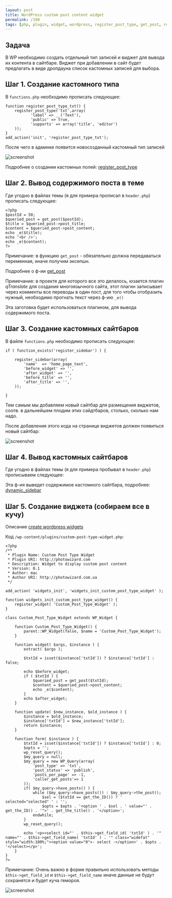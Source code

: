 ```yaml
---
layout: post
title: WordPress custom post content widget
permalink: /198
tags: [php, plugin, widget, wordpress, register_post_type, get_post, register_sidebar, dynamic_sidebar, wp_query]
---
```


Задача
------

В WP необходимо создать отдельный тип записей и виджет для вывода их контента в сайтбаре. Виджет при добавлении в сайт будет предлагать в виде дропдауна список кастомных записей для выбора.

Шаг 1. Создание кастомного типа
-------------------------------

В `functions.php` необходимо прописать следующее:

    function register_post_type_txt() {
        register_post_type('txt',array(
               'label' => __('Text'),
               'public' => true,
               'supports' => array('title', 'editor')
        ));
    }
    add_action('init', 'register_post_type_txt');

После чего в админке появится новосозданный кастомный тип записей

![screenshot](http://mac-blog.org.ua/wp-content/uploads/image01.png)

Подробнее о создании кастомных полей: [register_post_type](http://codex.wordpress.org/Function_Reference/register_post_type)

Шаг 2. Вывод содержимого поста в теме
-------------------------------------

Где угодно в файлах темы (я для примера прописал в `header.php`) прописать следующее:

    <?php
    $postId = 50;
    $queried_post = get_post($postId);
    $title = $queried_post->post_title;
    $content = $queried_post->post_content;
    echo _e($title);
    echo '<br />';
    echo _e($content);
    ?>

Примечание: в функцию `get_post` - обязательно должна передаваться переменная, иначе получим эксепшн.

Подробнее о ф-ии [get_post](http://codex.wordpress.org/Function_Reference/get_post)

Примечание: в проекте для которого все это делалось, юзается плагин _qTranslate_ для создания многоязычного сайта, этот плагин записывает через комменты все переводы в один пост, для того чтобы отобразить нужный, необходимо прогнать текст через ф-ию `_e()`

Эта заготовка будет использоваться плагином, для вывода содержимого поста.

Шаг 3. Создание кастомных сайтбаров
-----------------------------------

В файле `functions.php` необходимо прописать следующее:

    if ( function_exists('register_sidebar') ) {

        register_sidebar(array(
            'name'  => 'home_page_text',
            'before_widget' => '',
            'after_widget' => '',
            'before_title' => '',
            'after_title' => '',
        ));

    }

Тем самым мы добавляем новый сайтбар для размещения виджетов, соотв. в дальнейшем плодим этих сайдтбаров, столько, сколько нам надо.

После добавления этого кода на странице виджетов должен появиться новый сайтбар:

![screenshot](http://mac-blog.org.ua/wp-content/uploads/image11.png)

Шаг 4. Вывод кастомных сайтбаров
--------------------------------

Где угодно в файлах темы (я для примера пробывал в `header.php`) прописываем следующее:

<?php dynamic_sidebar( 'home_page_text' )?>

Эта ф-ия выведет содержимое кастомного сайтбара, подробнее: [dynamic_sidebar](http://codex.wordpress.org/Function_Reference/dynamic_sidebar)

Шаг 5. Создание виджета (собираем все в кучу)
---------------------------------------------

Описание [create wordpress widgets](http://www.lonewolfdesigns.co.uk/create-wordpress-widgets/)

Код `/wp-content/plugins/custom-post-type-widget.php`:

    <?php
    /**
     * Plugin Name: Custom Post Type Widget
     * Plugin URI: http://photowizard.com
     * Description: Widget to display custom post content
     * Version: 0.1
     * Author: mac
     * Author URI: http://photowizard.com.ua
     */

    add_action( 'widgets_init', 'widgets_init_custom_post_type_widget' );

    function widgets_init_custom_post_type_widget() {
        register_widget( 'Custom_Post_Type_Widget' );
    }

    class Custom_Post_Type_Widget extends WP_Widget {

        function Custom_Post_Type_Widget() {
            parent::WP_Widget(false, $name = 'Custom_Post_Type_Widget');
        }

        function widget( $args, $instance ) {
            extract( $args );

            $txtId = isset($instance['txtId']) ? $instance['txtId'] : false;

            echo $before_widget;
            if ( $txtId ) {
                $queried_post = get_post($txtId);
                $content = $queried_post->post_content;
                echo _e($content);
            }
            echo $after_widget;
        }

        function update( $new_instance, $old_instance ) {
            $instance = $old_instance;
            $instance['txtId'] = $new_instance['txtId'];
            return $instance;
        }

        function form( $instance ) {
            $txtId = isset($instance['txtId']) ? $instance['txtId'] : 0;
            $opts = '';
            wp_reset_query();
            $my_query = null;
            $my_query = new WP_Query(array(
                'post_type' => 'txt',
                'post_status' => 'publish',
                'posts_per_page' => -1,
                'caller_get_posts'=> 1
            ));
            if( $my_query->have_posts() ) {
                while ($my_query->have_posts()) : $my_query->the_post();
                    $sel = ($txtId == get_the_ID()) ? ' selected="selected" ' : '';
                    $opts = $opts . '<option ' . $sel . ' value="' . get_the_ID() . '">' . get_the_title() . '</option>';
                endwhile;
            }
            wp_reset_query();

            echo '<p><select id="' . $this->get_field_id( 'txtId' ) . '" name="' . $this->get_field_name( 'txtId' ) . '" class="widefat" style="width:100%;"><option value="0">- select -</option>' . $opts . '</select></p>';
        }
    }
    ?>


Примечание: Очень важно в форме правильно использовать методы `$this->get_field_id` и `$this->get_field_name` иначе данные не будут сохранятся и будет куча гемороя.

![screenshot](http://mac-blog.org.ua/wp-content/uploads/image21.png)
